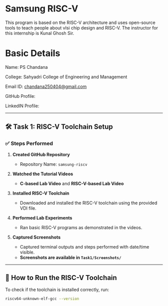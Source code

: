 # Samsung RISC-V  
This program is based on the RISC-V  architecture and uses open-source tools to teach people about vlsi chip design and RISC-V. The instructor for this internship is Kunal Ghosh Sir.

# Basic Details
Name: PS Chandana

College: Sahyadri College of Engineering and Management

Email ID: chandana250404@gmail.com

GitHub Profile:

LinkedIN Profile: 




---

## 🛠️ **Task 1: RISC-V Toolchain Setup**
### ✅ **Steps Performed**
1. **Created GitHub Repository**  
   - Repository Name: `samsung-riscv`
  
2. **Watched the Tutorial Videos**  
   - **C-based Lab Video** and **RISC-V-based Lab Video**  

3. **Installed RISC-V Toolchain**  
   - Downloaded and installed the RISC-V toolchain using the provided VDI file.

4. **Performed Lab Experiments**  
   - Ran basic RISC-V programs as demonstrated in the videos.

5. **Captured Screenshots**  
   - Captured terminal outputs and steps performed with date/time visible.  
   - **Screenshots are available in `Task1/Screenshots/`**  

---

## 🚀 **How to Run the RISC-V Toolchain**
To check if the toolchain is installed correctly, run:
```bash
riscv64-unknown-elf-gcc --version
